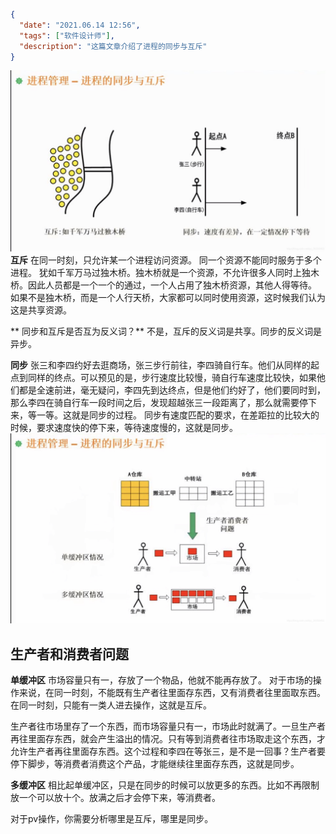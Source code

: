 ```json
{
  "date": "2021.06.14 12:56",
  "tags": ["软件设计师"],
  "description": "这篇文章介绍了进程的同步与互斥"
}
```

![在这里插入图片描述](../../../assets/content/ruankao/sjs/3.04/01.jpeg)**互斥**
 在同一时刻，只允许某一个进程访问资源。
 同一个资源不能同时服务于多个进程。
 犹如千军万马过独木桥。独木桥就是一个资源，不允许很多人同时上独木桥。因此人员都是一个一个的通过，一个人占用了独木桥资源，其他人得等待。
 如果不是独木桥，而是一个人行天桥，大家都可以同时使用资源，这时候我们认为这是共享资源。

** 同步和互斥是否互为反义词？**
不是，互斥的反义词是共享。同步的反义词是异步。

**同步**
张三和李四约好去逛商场，张三步行前往，李四骑自行车。他们从同样的起点到同样的终点。可以预见的是，步行速度比较慢，骑自行车速度比较快，如果他们都是全速前进，毫无疑问，李四先到达终点，但是他们约好了，他们要同时到，那么李四在骑自行车一段时间之后，发现超越张三一段距离了，那么就需要停下来，等一等。这就是同步的过程。
同步有速度匹配的要求，在差距拉的比较大的时候，要求速度快的停下来，等待速度慢的，这就是同步。
![在这里插入图片描述](../../../assets/content/ruankao/sjs/3.04/02.jpeg)

## 生产者和消费者问题
**单缓冲区** 
市场容量只有一，存放了一个物品，他就不能再存放了。
对于市场的操作来说，在同一时刻，不能既有生产者往里面存东西，又有消费者往里面取东西。
在同一时刻，只能有一类人进去操作，这就是互斥。

生产者往市场里存了一个东西，而市场容量只有一，市场此时就满了。一旦生产者再往里面存东西，就会产生溢出的情况。只有等到消费者往市场取走这个东西，才允许生产者再往里面存东西。这个过程和李四在等张三，是不是一回事？生产者要停下脚步，等消费者消费这个产品，才能继续往里面存东西，这就是同步。

**多缓冲区**
相比起单缓冲区，只是在同步的时候可以放更多的东西。比如不再限制放一个可以放十个。放满之后才会停下来，等消费者。

对于pv操作，你需要分析哪里是互斥，哪里是同步。

